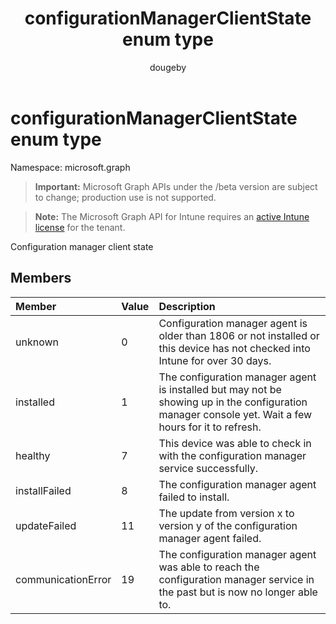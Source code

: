 ﻿---
title: "configurationManagerClientState enum type"
description: "Configuration manager client state"
author: "dougeby"
localization_priority: Normal
ms.prod: "intune"
doc_type: enumPageType
---

# configurationManagerClientState enum type

Namespace: microsoft.graph

> **Important:** Microsoft Graph APIs under the /beta version are subject to change; production use is not supported.

> **Note:** The Microsoft Graph API for Intune requires an [active Intune license](https://go.microsoft.com/fwlink/?linkid=839381) for the tenant.

Configuration manager client state

## Members

| Member             | Value | Description                                                                                                                                          |
| :----------------- | :---- | :--------------------------------------------------------------------------------------------------------------------------------------------------- |
| unknown            | 0     | Configuration manager agent is older than 1806 or not installed or this device has not checked into Intune for over 30 days.                         |
| installed          | 1     | The configuration manager agent is installed but may not be showing up in the configuration manager console yet. Wait a few hours for it to refresh. |
| healthy            | 7     | This device was able to check in with the configuration manager service successfully.                                                                |
| installFailed      | 8     | The configuration manager agent failed to install.                                                                                                   |
| updateFailed       | 11    | The update from version x to version y of the configuration manager agent failed.                                                                    |
| communicationError | 19    | The configuration manager agent was able to reach the configuration manager service in the past but is now no longer able to.                        |
